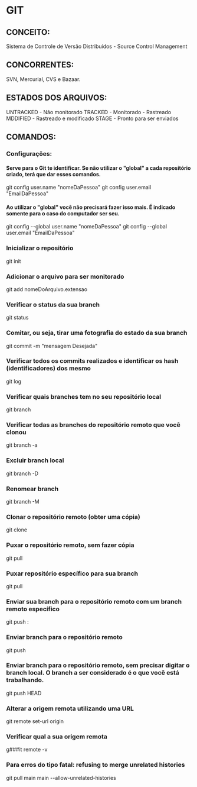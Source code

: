 # GIT
  
## CONCEITO:
Sistema de Controle de Versão Distribuídos - Source Control Management

## CONCORRENTES:
SVN, Mercurial, CVS e Bazaar.

## ESTADOS DOS ARQUIVOS:
UNTRACKED - Não monitorado
TRACKED - Monitorado - Rastreado
MDDIFIED - Rastreado e modificado
STAGE - Pronto para ser enviados

## COMANDOS: 

### Configurações: 
#### Serve para o Git te identificar. Se não utilizar o "global" a cada repositório criado, terá que dar esses comandos.
git config user.name "nomeDaPessoa"
git config user.email "EmailDaPessoa"

#### Ao utilizar o "global" você não precisará fazer isso mais. É indicado somente para o caso do computador ser seu.
git config --global user.name "nomeDaPessoa"
git config --global user.email "EmailDaPessoa"

### Inicializar o repositório
git init

### Adicionar o arquivo para ser monitorado
git add nomeDoArquivo.extensao

### Verificar o status da sua branch
git status

### Comitar, ou seja, tirar uma fotografia do estado da sua branch
git commit -m "mensagem Desejada"

### Verificar todos os commits realizados e identificar os hash (identificadores) dos mesmo
git log

### Verificar quais branches tem no seu repositório local
git branch

### Verificar todas as branches do repositório remoto que você clonou
git branch -a

### Excluir branch local
git branch -D

### Renomear branch 
git branch -M

### Clonar o repositório remoto (obter uma cópia)
git clone <link do repositorio remoto>

### Puxar o repositório remoto, sem fazer cópia
git pull <link do repositorio remoto>

### Puxar repositório específico para sua branch 
git pull <remote> <branch>

### Enviar sua branch para o repositório remoto com um branch remoto específico
git push <remote-name> <local-branch-name>:<remote-branch-name>

### Enviar branch para o repositório remoto
git push <branch-remoto> <branch-local>

### Enviar branch para o repositório remoto, sem precisar digitar o branch local. O branch a ser considerado é o que você está trabalhando.
git push <branch-remoto> HEAD

### Alterar a origem remota utilizando uma URL
git remote set-url origin <linkDoRemoto>

### Verificar qual a sua origem remota
g###it remote -v

### Para erros do tipo fatal: refusing to merge unrelated histories
git pull main main --allow-unrelated-histories



